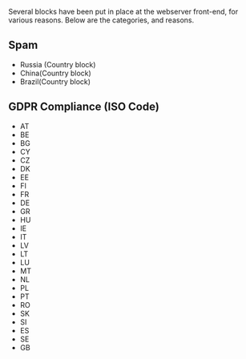 Several blocks have been put in place at the webserver front-end, for various reasons.  Below are the categories, and reasons.

## Spam
* Russia (Country block)
* China(Country block)
* Brazil(Country block)

## GDPR Compliance (ISO Code)
* AT
* BE
* BG
* CY
* CZ
* DK
* EE
* FI
* FR
* DE
* GR
* HU
* IE
* IT
* LV
* LT
* LU
* MT
* NL
* PL
* PT
* RO
* SK
* SI
* ES
* SE
* GB
